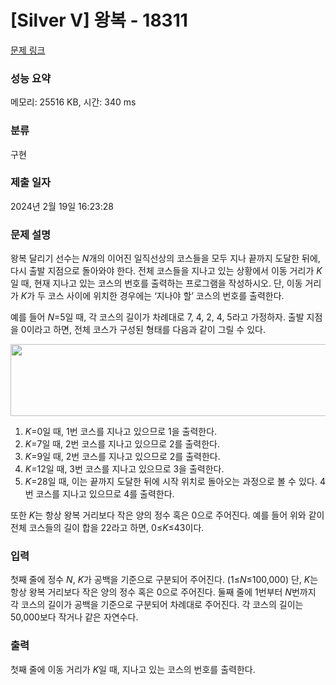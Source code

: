# [Silver V] 왕복 - 18311 

[문제 링크](https://www.acmicpc.net/problem/18311) 

### 성능 요약

메모리: 25516 KB, 시간: 340 ms

### 분류

구현

### 제출 일자

2024년 2월 19일 16:23:28

### 문제 설명

<p>왕복 달리기 선수는 <em>N</em>개의 이어진 일직선상의 코스들을 모두 지나 끝까지 도달한 뒤에, 다시 출발 지점으로 돌아와야 한다. 전체 코스들을 지나고 있는 상황에서 이동 거리가 <em>K</em>일 때, 현재 지나고 있는 코스의 번호를 출력하는 프로그램을 작성하시오. 단, 이동 거리가 <em>K</em>가 두 코스 사이에 위치한 경우에는 ‘지나야 할’ 코스의 번호를 출력한다.</p>

<p>예를 들어 <em>N</em>=5일 때, 각 코스의 길이가 차례대로 7, 4, 2, 4, 5라고 가정하자. 출발 지점을 0이라고 하면, 전체 코스가 구성된 형태를 다음과 같이 그릴 수 있다.</p>

<p style="text-align: center;"><img alt="" src="https://upload.acmicpc.net/31205870-182b-4c54-ad41-2c4892be90a9/-/preview/" style="height: 115px; width: 600px;"></p>

<ol>
	<li style="text-align: justify;"><em>K</em>=0일 때, 1번 코스를 지나고 있으므로 1을 출력한다.</li>
	<li style="text-align: justify;"><em>K</em>=7일 때, 2번 코스를 지나고 있으므로 2를 출력한다.</li>
	<li style="text-align: justify;"><em>K</em>=9일 때, 2번 코스를 지나고 있으므로 2를 출력한다.</li>
	<li style="text-align: justify;"><em>K</em>=12일 때, 3번 코스를 지나고 있으므로 3을 출력한다.</li>
	<li style="text-align: justify;"><em>K</em>=28일 때, 이는 끝까지 도달한 뒤에 시작 위치로 돌아오는 과정으로 볼 수 있다. 4번 코스를 지나고 있으므로 4를 출력한다.</li>
</ol>

<p>또한 <em>K</em>는 항상 왕복 거리보다 작은 양의 정수 혹은 0으로 주어진다. 예를 들어 위와 같이 전체 코스들의 길이 합을 22라고 하면, 0≤<em>K</em>≤43이다.</p>

### 입력 

 <p>첫째 줄에 정수 <em>N</em>, <em>K</em>가 공백을 기준으로 구분되어 주어진다. (1≤<em>N</em>≤100,000) 단, <em>K</em>는 항상 왕복 거리보다 작은 양의 정수 혹은 0으로 주어진다. 둘째 줄에 1번부터 <em>N</em>번까지 각 코스의 길이가 공백을 기준으로 구분되어 차례대로 주어진다. 각 코스의 길이는 50,000보다 작거나 같은 자연수다.</p>

### 출력 

 <p>첫째 줄에 이동 거리가 <em>K</em>일 때, 지나고 있는 코스의 번호를 출력한다.</p>

